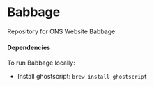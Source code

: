 Babbage
========

Repository for ONS Website Babbage

#### Dependencies

To run Babbage locally:
* Install ghostscript: `brew install ghostscript`
